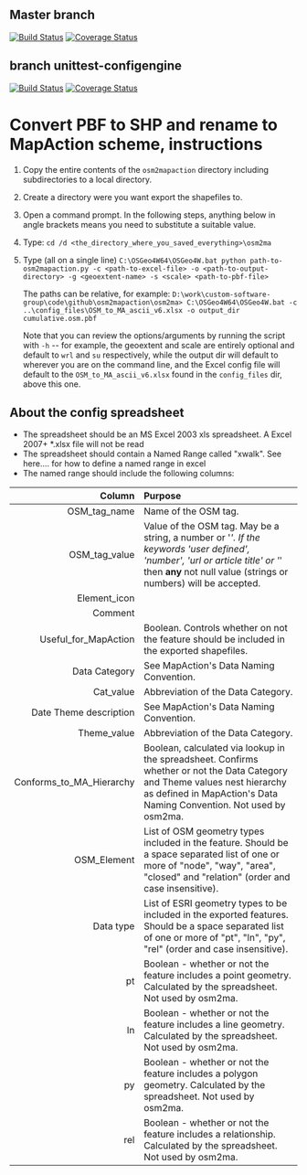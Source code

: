 
## Master branch
[![Build Status](https://travis-ci.org/mapaction/osm2mapaction.svg?branch=master)](https://travis-ci.org/mapaction/osm2mapaction)  [![Coverage Status](https://coveralls.io/repos/mapaction/osm2mapaction/badge.svg?branch=master)](https://coveralls.io/r/mapaction/osm2mapaction?branch=unittest-configengine)

## branch unittest-configengine
[![Build Status](https://travis-ci.org/mapaction/osm2mapaction.svg?branch=unittest-configengine)](https://travis-ci.org/mapaction/osm2mapaction)  [![Coverage Status](https://coveralls.io/repos/mapaction/osm2mapaction/badge.svg?branch=unittest-configengine)](https://coveralls.io/r/mapaction/osm2mapaction?branch=unittest-configengine)
  
  
# Convert PBF to SHP and rename to MapAction scheme, instructions

1. Copy the entire contents of the `osm2mapaction` directory including
   subdirectories to a local directory.

2. Create a directory were you want export the shapefiles to.

3. Open a command prompt. In the following steps, anything below in angle
   brackets means you need to substitute a suitable value.

4. Type:
   `cd /d <the_directory_where_you_saved_everything>\osm2ma`

5. Type (all on a single line)
   `C:\OSGeo4W64\OSGeo4W.bat python path-to-osm2mapaction.py -c
   <path-to-excel-file> -o <path-to-output-directory> -g <geoextent-name> -s
   <scale> <path-to-pbf-file>`

   The paths can be relative, for example: 
   `D:\work\custom-software-group\code\github\osm2mapaction\osm2ma>
   C:\OSGeo4W64\OSGeo4W.bat
   -c ..\config_files\OSM_to_MA_ascii_v6.xlsx -o output_dir cumulative.osm.pbf`

    Note that you can review the options/arguments by running the script with
    `-h` -- for example, the geoextent and scale are entirely optional and
    default to `wrl` and `su` respectively, while the output dir will default to
    wherever you are on the command line, and the Excel config file will default
    to the `OSM_to_MA_ascii_v6.xlsx` found in the `config_files` dir, above
    this one.

	
About the config spreadsheet
----------------------------
* The spreadsheet should be an MS Excel 2003 xls spreadsheet. A Excel 2007+ 
  *.xlsx file will not be read
* The spreadsheet should contain a Named Range called "xwalk". See here.... for how to define a named range in excel
* The named range should include the following columns:

|Column			|Purpose			|
|--------------------------:|:--------------------------------------------------|
|OSM_tag_name				|Name of the OSM tag.								|
|OSM_tag_value				|Value of the OSM tag. May be a string, a number or '*'. If the keywords 'user defined', 'number', 'url or article title' or '*' then **any** not null value (strings or numbers) will be accepted.	|
|Element_icon				|													|
|Comment					|													|
|Useful_for_MapAction		|Boolean. Controls whether on not the feature should be included in the exported shapefiles.|
|Data Category				|See MapAction's Data Naming Convention.			|
|Cat_value					|Abbreviation of the Data Category.					|
|Date Theme description		|See MapAction's Data Naming Convention.			|	
|Theme_value				|Abbreviation of the Data Category.					|
|Conforms_to_MA_Hierarchy	|Boolean, calculated via lookup in the spreadsheet. Confirms whether or not the Data Category and Theme values nest hierarchy as defined in MapAction's	Data Naming Convention. Not used by osm2ma.|
|OSM_Element				|List of OSM geometry types included in the feature. Should be a space separated list of one or more of "node", "way", "area", "closed" and "relation" (order and case insensitive). |
|Data type					|List of ESRI geometry types to be included in the exported features. Should be a space separated list of one or more of "pt", "ln", "py", "rel" (order	and case insensitive).|
|pt							|Boolean - whether or not the feature includes a point geometry. Calculated by the spreadsheet. Not used by osm2ma.|
|ln							|Boolean - whether or not the feature includes a line geometry. Calculated by the spreadsheet. Not used by osm2ma.|
|py							|Boolean - whether or not the feature includes a polygon geometry. Calculated by the spreadsheet. Not used by osm2ma.|
|rel						|Boolean - whether or not the feature includes a relationship. Calculated by the spreadsheet. Not used by osm2ma.|
